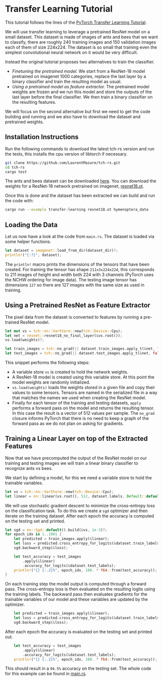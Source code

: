 # Transfer Learning Tutorial

This tutorial follows the lines of the
[PyTorch Transfer Learning Tutorial](https://pytorch.org/tutorials/beginner/transfer_learning_tutorial.html).

We will use transfer learning to leverage a pretrained ResNet model on a small dataset.
This dataset is made of images of ants and bees that we want to classify,
there are roughly 240 training images and 150 validation images each of them of size
224x224. The dataset is so small that training even the simplest convolutional neural
network on it would be very difficult.

Instead the original tutorial proposes two alternatives to train the classifier.

- *Finetuning the pretrained model.* We start from a ResNet-18 model pretrained on imagenet
1000 categories, replace the last layer by a binary classifier and train the resulting model
as usual.
- *Using a pretrained model as feature extractor.* The pretrained model weights are frozen and
we run this model and store the outputs of the last layer before the final classifier.
We then train a binary classifier on the resulting features.

We will focus on the second alternative but first we need to get the code
building and running and we also have to download the dataset and pretrained
weights.

## Installation Instructions
Run the following commands to download the latest tch-rs version
and run the tests, this installs the cpu version of libtorch if necessary.

```bash
git clone https://github.com/LaurentMazare/tch-rs.git
cd tch-rs
cargo test
```

The ants and bees dataset can be downloaded [here](https://download.pytorch.org/tutorial/hymenoptera_data.zip).
You can download the weights for a ResNet-18 network pretrained on imagenet,
[resnet18.ot](https://github.com/LaurentMazare/ocaml-torch/releases/download/v0.1-unstable/resnet18.ot).

Once this is done and the dataset has been extracted we can build and run the code with:
```bash
cargo run --example transfer-learning resnet18.ot hymenoptera_data
```

## Loading the Data

Let us now have a look at the code from `main.rs`.
The dataset is loaded via some helper functions.

```rust
let dataset = imagenet::load_from_dir(dataset_dir)?;
println!("{:?}", dataset);
```

The `println!` macro prints the dimensions of the tensors that have
been created. For training the tensor has shape `211x3x224x224`, this
corresponds to 211 images of height and width both 224 with 3 channels
(PyTorch uses the NCHW ordering for image data). The testing image
tensor has dimensions `127` so there are 127 images with the
same size as used in training.


## Using a Pretrained ResNet as Feature Extractor

The pixel data from the dataset is converted to features by running
a pre-trained ResNet model.

```rust
let mut vs = tch::nn::VarStore::new(tch::Device::Cpu);
let net = resnet::resnet18_no_final_layer(&vs.root());
vs.load(weights)?;

let train_images = tch::no_grad(|| dataset.train_images.apply_t(&net, false));
let test_images = tch::no_grad(|| dataset.test_images.apply_t(&net, false));
```

This snippet performs the following steps:
- A variable store `vs` is created to hold the network weights.
- A ResNet-18 model is created using this variable store. At this point the
  model weights are randomly initialized.
- `vs.load(weights)` loads the weights stored in a given file and copy their values
  to some tensors. Tensors are named in the serialized file in a way that matches
  the names we used when creating the ResNet model.
- Finally for each tensor of the training and testing datasets, `apply`
  performs a forward pass on the model and returns the resulting tensor. In this
  case the result is a vector of 512 values per sample.
The `no_grad` closure informs PyTorch that there is no need to keep a graph of the
forward pass as we do not plan on asking for gradients.

## Training a Linear Layer on top of the Extracted Features

Now that we have precomputed the output of the ResNet model on our training and
testing images we will train a linear binary classifier to recognize ants vs bees.

We start by defining a model, for this we need a variable store to hold the
trainable variables.

```rust
let vs = tch::nn::VarStore::new(tch::Device::Cpu);
let linear = nn::linear(vs.root(), 512, dataset.labels, Default::default());
```

We will use stochastic gradient descent to minimize the cross-entropy loss
on the classification task. To do this we create a `sgd` optimizer and then
iterate on the training dataset. After each epoch the accuracy is computed
on the testing set and printed.

```rust
let sgd = nn::Sgd::default().build(&vs, 1e-3)?;
for epoch_idx in 1..1001 {
    let predicted = train_images.apply(&linear);
    let loss = predicted.cross_entropy_for_logits(&dataset.train_labels);
    sgd.backward_step(&loss);

    let test_accuracy = test_images
        .apply(&linear)
        .accuracy_for_logits(&dataset.test_labels);
    println!("{} {:.2}%", epoch_idx, 100. * f64::from(test_accuracy));
}
```

On each training step the model output is computed through a forward pass. The
cross-entropy loss is then evaluated on the resulting logits using the training labels.
The backward pass then evaluates gradients for the trainable variables of our
model and these variables are updated by the optimizer.
```rust
    let predicted = train_images.apply(&linear);
    let loss = predicted.cross_entropy_for_logits(&dataset.train_labels);
    sgd.backward_step(&loss);
```

After each epoch the accuracy is evaluated on the testing set and printed out.
```rust
    let test_accuracy = test_images
        .apply(&linear)
        .accuracy_for_logits(&dataset.test_labels);
    println!("{} {:.2}%", epoch_idx, 100. * f64::from(test_accuracy));
```

This should result in a `94.5%` accuracy on the testing set.
The whole code for this example can be found in [main.rs](main.rs).

